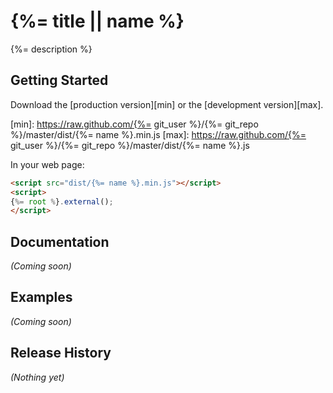 # {%= title || name %}

{%= description %}

## Getting Started
Download the [production version][min] or the [development version][max].

[min]: https://raw.github.com/{%= git_user %}/{%= git_repo %}/master/dist/{%= name %}.min.js
[max]: https://raw.github.com/{%= git_user %}/{%= git_repo %}/master/dist/{%= name %}.js

In your web page:

```html
<script src="dist/{%= name %}.min.js"></script>
<script>
{%= root %}.external();
</script>
```

## Documentation
_(Coming soon)_

## Examples
_(Coming soon)_

## Release History
_(Nothing yet)_
